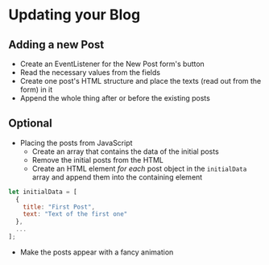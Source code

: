 # Updating your Blog

## Adding a new Post
- Create an EventListener for the New Post form's button
- Read the necessary values from the fields
- Create one post's HTML structure and place the texts (read out from the form) in it
- Append the whole thing after or before the existing posts

## Optional
- Placing the posts from JavaScript
  - Create an array that contains the data of the initial posts
  - Remove the initial posts from the HTML
  - Create an HTML element *for each* post object in the `initialData` array and append them into the containing element
```javascript
let initialData = [
  {
    title: "First Post",
    text: "Text of the first one"
  },
  ...
];
```
  
- Make the posts appear with a fancy animation